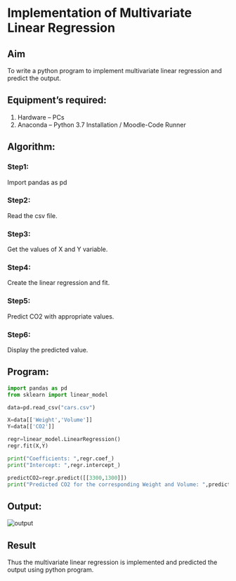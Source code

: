# Implementation of Multivariate Linear Regression
## Aim
To write a python program to implement multivariate linear regression and predict the output.
## Equipment’s required:
1.	Hardware – PCs
2.	Anaconda – Python 3.7 Installation / Moodle-Code Runner
## Algorithm:

### Step1:

Import pandas as pd

### Step2:

Read the csv file.

### Step3:

Get the values of X and Y variable.

### Step4:

Create the linear regression and fit.

### Step5:

Predict CO2 with appropriate values.

### Step6:

Display the predicted value.

## Program:
```python
import pandas as pd
from sklearn import linear_model

data=pd.read_csv("cars.csv")

X=data[['Weight','Volume']]
Y=data[['CO2']]

regr=linear_model.LinearRegression()
regr.fit(X,Y)

print("Coefficients: ",regr.coef_)
print("Intercept: ",regr.intercept_)

predictCO2=regr.predict([[3300,1300]])
print("Predicted CO2 for the corresponding Weight and Volume: ",predictCO2)


```
## Output:

![output](./carsout.png)


## Result
Thus the multivariate linear regression is implemented and predicted the output using python program.

